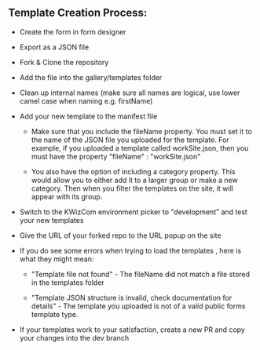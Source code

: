 ## Template Creation Process:

-   Create the form in form designer 

-   Export as a JSON file 

-   Fork & Clone the repository 

-   Add the file into the gallery/templates folder 

-   Clean up internal names (make sure all names are logical, use lower camel case when naming e.g.  firstName) 

-   Add your new template to the manifest file 

    -   Make sure that you include the fileName property. You must set it to the name of the JSON file you uploaded for the template. For example, if you uploaded a template called workSite.json, then you must have the property "fileName" : "workSite.json" 

    -   You also have the option of including a category property. This would allow you to either add it to a larger group or make a new category. Then when you filter the templates on the site, it will appear with its group. 
  
-   Switch to the KWizCom environment picker to "development" and test your new templates

-   Give the URL of your forked repo to the URL popup on the site

-   If you do see some errors when trying to load the templates , here is what they might mean:  

    -   "Template file not found" - The fileName did not match a file stored in the templates folder 

    -   "Template JSON structure is invalid, check documentation for details" - The template you uploaded is not of a valid public forms template type.

- If your templates work to your satisfaction, create a new PR and copy your changes into the dev branch
